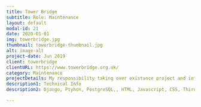 ```yaml
---
title: Tower Bridge
subtitle: Role: Maintenance 
layout: default
modal-id: 21
date: 2020-01-01
img: towerbridge.jpg
thumbnail: towerbridge-thumbnail.jpg
alt: image-alt
project-date: Jun 2019
client: towerbridge
clientURL: https://www.towerbridge.org.uk/
category: Maintenance
projectDetails: My responsibility taking over existance project and integration new features. 
description1: Technical Info
description2: Django, Ptyhon, PostgreSQL,, HTML, Javascript, CSS, Third Party Libraries(Bootstrap, Datatable JQuery, Form Validation), Git, SSH, Jenkins

---
```

